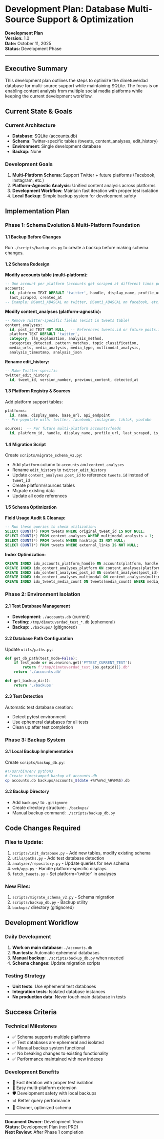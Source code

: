# Development Plan: Database Multi-Source Support & Optimization

**Development Plan**  
**Version:** 1.0  
**Date:** October 11, 2025  
**Status:** Development Phase  

---

## Executive Summary

This development plan outlines the steps to optimize the dimetuverdad database for multi-source support while maintaining SQLite. The focus is on enabling content analysis from multiple social media platforms while keeping the current development workflow.

## Current State & Goals

### Current Architecture
- **Database**: SQLite (accounts.db)
- **Schema**: Twitter-specific tables (tweets, content_analyses, edit_history)
- **Environment**: Single development database
- **Backup**: None

### Development Goals
1. **Multi-Platform Schema**: Support Twitter + future platforms (Facebook, Instagram, etc.)
2. **Platform-Agnostic Analysis**: Unified content analysis across platforms
3. **Development Workflow**: Maintain fast iteration with proper test isolation
4. **Local Backup**: Simple backup system for development safety

## Implementation Plan

### Phase 1: Schema Evolution & Multi-Platform Foundation

#### 1.1 Backup Before Changes
Run `./scripts/backup_db.py` to create a backup before making schema changes.

#### 1.2 Schema Redesign

**Modify accounts table (multi-platform):**
```sql
-- One account per platform (accounts get scraped at different times per platform)
accounts:
  id, platform TEXT DEFAULT 'twitter', handle, display_name, profile_url,
  last_scraped, created_at
-- Example: @Santi_ABASCAL on twitter, @Santi_ABASCAL on facebook, etc.
```

**Modify content_analyses (platform-agnostic):**
```sql
-- Remove Twitter-specific fields (exist in tweets table)
content_analyses:
  id, post_id TEXT NOT NULL,  -- References tweets.id or future posts.id
  platform TEXT DEFAULT 'twitter',
  category, llm_explanation, analysis_method,
  categories_detected, pattern_matches, topic_classification,
  media_urls, media_analysis, media_type, multimodal_analysis,
  analysis_timestamp, analysis_json
```

**Rename edit_history:**
```sql
-- Make Twitter-specific
twitter_edit_history:
  id, tweet_id, version_number, previous_content, detected_at
```

#### 1.3 Platform Registry & Sources
Add platform support tables:
```sql
platforms:
  id, name, display_name, base_url, api_endpoint
-- Pre-populate with: twitter, facebook, instagram, tiktok, youtube

sources:  -- For future multi-platform accounts/feeds
  id, platform_id, handle, display_name, profile_url, last_scraped, is_active
```

#### 1.4 Migration Script
Create `scripts/migrate_schema_v2.py`:
- Add `platform` column to `accounts` and `content_analyses`
- Rename `edit_history` to `twitter_edit_history`
- Update `content_analyses.post_id` to reference `tweets.id` instead of `tweet_id`
- Create platform/sources tables
- Migrate existing data
- Update all code references

#### 1.5 Schema Optimization
**Field Usage Audit & Cleanup:**
```sql
-- Run these queries to check utilization:
SELECT COUNT(*) FROM tweets WHERE original_tweet_id IS NOT NULL;
SELECT COUNT(*) FROM content_analyses WHERE multimodal_analysis = 1;
SELECT COUNT(*) FROM tweets WHERE hashtags IS NOT NULL;
SELECT COUNT(*) FROM tweets WHERE external_links IS NOT NULL;
```

**Index Optimization:**
```sql
CREATE INDEX idx_accounts_platform_handle ON accounts(platform, handle);
CREATE INDEX idx_content_analyses_platform ON content_analyses(platform);
CREATE INDEX idx_content_analyses_post_id ON content_analyses(post_id);
CREATE INDEX idx_content_analyses_multimodal ON content_analyses(multimodal_analysis);
CREATE INDEX idx_tweets_media_count ON tweets(media_count) WHERE media_count > 0;
```

### Phase 2: Environment Isolation

#### 2.1 Test Database Management
- **Development**: `./accounts.db` (current)
- **Testing**: `/tmp/dimetuverdad_test_*.db` (ephemeral)
- **Backup**: `./backups/` (gitignored)

#### 2.2 Database Path Configuration
Update `utils/paths.py`:
```python
def get_db_path(test_mode=False):
    if test_mode or os.environ.get('PYTEST_CURRENT_TEST'):
        return f'/tmp/dimetuverdad_test_{os.getpid()}.db'
    return './accounts.db'

def get_backup_dir():
    return './backups'
```

#### 2.3 Test Detection
Automatic test database creation:
- Detect pytest environment
- Use ephemeral databases for all tests
- Clean up after test completion

### Phase 3: Backup System

#### 3.1 Local Backup Implementation
Create `scripts/backup_db.py`:
```bash
#!/usr/bin/env python3
# Create timestamped backup of accounts.db
cp accounts.db backups/accounts_$(date +%Y%m%d_%H%M%S).db
```

#### 3.2 Backup Directory
- Add `backups/` to `.gitignore`
- Create directory structure: `./backups/`
- Manual backup command: `./scripts/backup_db.py`

## Code Changes Required

### Files to Update:
1. `scripts/init_database.py` - Add new tables, modify existing schema
2. `utils/paths.py` - Add test database detection
3. `analyzer/repository.py` - Update queries for new schema
4. `web/app.py` - Handle platform-specific displays
5. `fetch_tweets.py` - Set platform='twitter' in analyses

### New Files:
1. `scripts/migrate_schema_v2.py` - Schema migration
2. `scripts/backup_db.py` - Backup utility
3. `backups/` directory (gitignored)

## Development Workflow

### Daily Development
1. **Work on main database**: `./accounts.db`
2. **Run tests**: Automatic ephemeral databases
3. **Manual backup**: `./scripts/backup_db.py` when needed
4. **Schema changes**: Update migration scripts

### Testing Strategy
- **Unit tests**: Use ephemeral test databases
- **Integration tests**: Isolated database instances
- **No production data**: Never touch main database in tests

## Success Criteria

### Technical Milestones
- ✅ Schema supports multiple platforms
- ✅ Test databases are ephemeral and isolated
- ✅ Manual backup system functional
- ✅ No breaking changes to existing functionality
- ✅ Performance maintained with new indexes

### Development Benefits
- 🚀 Fast iteration with proper test isolation
- 🔧 Easy multi-platform extension
- 🛡️ Development safety with local backups
- 📊 Better query performance
- 🧹 Cleaner, optimized schema

---

**Document Owner**: Development Team  
**Status**: Development Plan (not PRD)  
**Next Review**: After Phase 1 completion